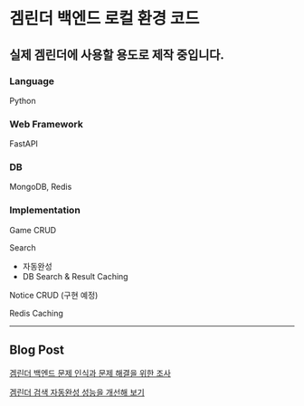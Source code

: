 # 겜린더 백엔드 로컬 환경 코드
## 실제 겜린더에 사용할 용도로 제작 중입니다.

### Language
Python

### Web Framework
FastAPI

### DB
MongoDB, Redis

### Implementation
Game CRUD

Search
- 자동완성
- DB Search & Result Caching

Notice CRUD (구현 예정)

Redis Caching

------

## Blog Post
[겜린더 백엔드 문제 인식과 문제 해결을 위한 조사](https://velog.io/@grit_munhyeok/겜린더-백엔드-문제-인식과-문제-해결을-위한-조사)

[겜린더 검색 자동완성 성능을 개선해 보기](https://velog.io/@grit_munhyeok/겜린더-검색-자동완성-성능을-개선해-보기)
